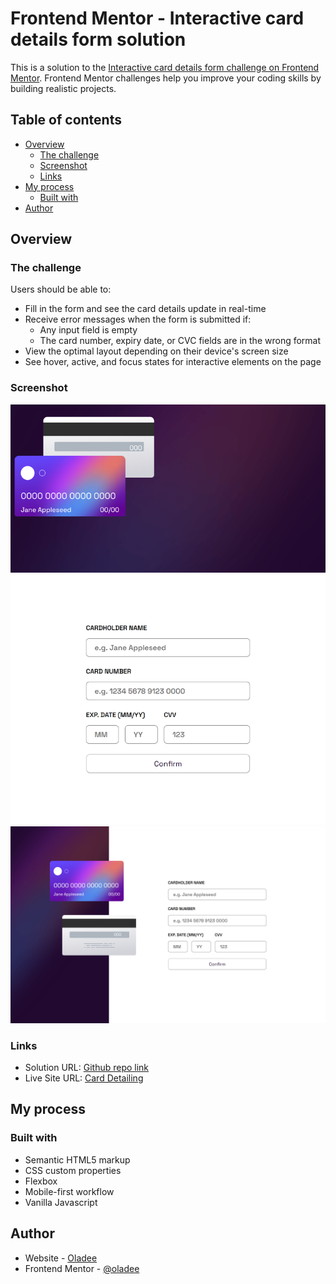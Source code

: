 # Frontend Mentor - Interactive card details form solution

This is a solution to the [Interactive card details form challenge on Frontend Mentor](https://www.frontendmentor.io/challenges/interactive-card-details-form-XpS8cKZDWw). Frontend Mentor challenges help you improve your coding skills by building realistic projects. 

## Table of contents

- [Overview](#overview)
  - [The challenge](#the-challenge)
  - [Screenshot](#screenshot)
  - [Links](#links)
- [My process](#my-process)
  - [Built with](#built-with)
- [Author](#author)
## Overview

### The challenge

Users should be able to:

- Fill in the form and see the card details update in real-time
- Receive error messages when the form is submitted if:
  - Any input field is empty
  - The card number, expiry date, or CVC fields are in the wrong format
- View the optimal layout depending on their device's screen size
- See hover, active, and focus states for interactive elements on the page

### Screenshot

![](./images/iPad.png)
![](./images/NestHubMax.png)

### Links

- Solution URL: [Github repo link](https://github.com/oladee/Interactive-Card-Details)
- Live Site URL: [Card Detailing](https://carddetailforom.netlify.app)

## My process

### Built with

- Semantic HTML5 markup
- CSS custom properties
- Flexbox
- Mobile-first workflow
- Vanilla Javascript

## Author

- Website - [Oladee](https://github.com/oladee/Interactive-Card-Details)
- Frontend Mentor - [@oladee](https://www.frontendmentor.io/profile/yourusername)

